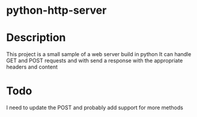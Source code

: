 # python-http-server

# Description
This project is a small sample of a web server build in python
It can handle GET and POST requests and with send a response with the appropriate headers and content

# Todo
I need to update the POST and probably add support for more methods